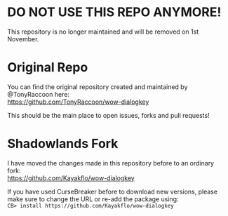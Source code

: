 # DO NOT USE THIS REPO ANYMORE!
This repository is no longer maintained and will be removed on 1st November.

# Original Repo
You can find the original repository created and maintained by @TonyRaccoon here:  
https://github.com/TonyRaccoon/wow-dialogkey  

This should be the main place to open issues, forks and pull requests!

# Shadowlands Fork
I have moved the changes made in this repository before to an ordinary fork:  
https://github.com/Kayakflo/wow-dialogkey  

If you have used CurseBreaker before to download new versions, please make sure to change the URL or re-add the package using:  
`CB> install https://github.com/Kayakflo/wow-dialogkey`